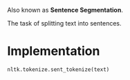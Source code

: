 Also known as **Sentence Segmentation**.

The task of splitting text into sentences.

# Implementation
```python
nltk.tokenize.sent_tokenize(text)
```
